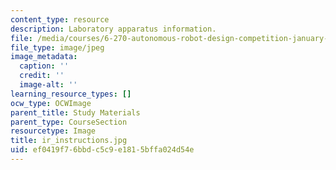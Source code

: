 ```yaml
---
content_type: resource
description: Laboratory apparatus information.
file: /media/courses/6-270-autonomous-robot-design-competition-january-iap-2005/ef0419f76bbdc5c9e1815bffa024d54e_ir_instructions.jpg
file_type: image/jpeg
image_metadata:
  caption: ''
  credit: ''
  image-alt: ''
learning_resource_types: []
ocw_type: OCWImage
parent_title: Study Materials
parent_type: CourseSection
resourcetype: Image
title: ir_instructions.jpg
uid: ef0419f7-6bbd-c5c9-e181-5bffa024d54e
---
```

